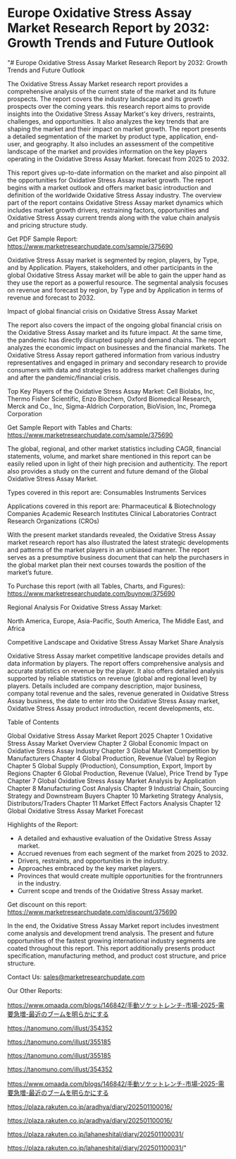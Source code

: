 # Europe Oxidative Stress Assay Market Research Report by 2032: Growth Trends and Future Outlook
"# Europe Oxidative Stress Assay Market Research Report by 2032: Growth Trends and Future Outlook

The Oxidative Stress Assay Market research report provides a comprehensive analysis of the current state of the market and its future prospects. The report covers the industry landscape and its growth prospects over the coming years. this research report aims to provide insights into the Oxidative Stress Assay Market's key drivers, restraints, challenges, and opportunities. It also analyzes the key trends that are shaping the market and their impact on market growth. The report presents a detailed segmentation of the market by product type, application, end-user, and geography. It also includes an assessment of the competitive landscape of the market and provides information on the key players operating in the Oxidative Stress Assay Market. forecast from 2025 to 2032.

This report gives up-to-date information on the market and also pinpoint all the opportunities for Oxidative Stress Assay market growth. The report begins with a market outlook and offers market basic introduction and definition of the worldwide Oxidative Stress Assay industry. The overview part of the report contains Oxidative Stress Assay market dynamics which includes market growth drivers, restraining factors, opportunities and Oxidative Stress Assay current trends along with the value chain analysis and pricing structure study.

Get PDF Sample Report: https://www.marketresearchupdate.com/sample/375690

Oxidative Stress Assay market is segmented by region, players, by Type, and by Application. Players, stakeholders, and other participants in the global Oxidative Stress Assay market will be able to gain the upper hand as they use the report as a powerful resource. The segmental analysis focuses on revenue and forecast by region, by Type and by Application in terms of revenue and forecast to 2032.

Impact of global financial crisis on Oxidative Stress Assay Market

The report also covers the impact of the ongoing global financial crisis on the Oxidative Stress Assay market and its future impact. At the same time, the pandemic has directly disrupted supply and demand chains. The report analyzes the economic impact on businesses and the financial markets. The Oxidative Stress Assay report gathered information from various industry representatives and engaged in primary and secondary research to provide consumers with data and strategies to address market challenges during and after the pandemic/financial crisis.

Top Key Players of the Oxidative Stress Assay Market:
Cell Biolabs, Inc, Thermo Fisher Scientific, Enzo Biochem, Oxford Biomedical Research, Merck and Co., Inc, Sigma-Aldrich Corporation, BioVision, Inc, Promega Corporation


Get Sample Report with Tables and Charts: https://www.marketresearchupdate.com/sample/375690

The global, regional, and other market statistics including CAGR, financial statements, volume, and market share mentioned in this report can be easily relied upon in light of their high precision and authenticity. The report also provides a study on the current and future demand of the Global Oxidative Stress Assay Market.

Types covered in this report are:
Consumables
Instruments
Services


Applications covered in this report are:
Pharmaceutical & Biotechnology Companies
Academic Research Institutes
Clinical Laboratories
Contract Research Organizations (CROs)


With the present market standards revealed, the Oxidative Stress Assay market research report has also illustrated the latest strategic developments and patterns of the market players in an unbiased manner. The report serves as a presumptive business document that can help the purchasers in the global market plan their next courses towards the position of the market’s future.

To Purchase this report (with all Tables, Charts, and Figures): https://www.marketresearchupdate.com/buynow/375690

Regional Analysis For Oxidative Stress Assay Market:

North America, Europe, Asia-Pacific, South America, The Middle East, and Africa

Competitive Landscape and Oxidative Stress Assay Market Share Analysis

Oxidative Stress Assay market competitive landscape provides details and data information by players. The report offers comprehensive analysis and accurate statistics on revenue by the player. It also offers detailed analysis supported by reliable statistics on revenue (global and regional level) by players. Details included are company description, major business, company total revenue and the sales, revenue generated in Oxidative Stress Assay business, the date to enter into the Oxidative Stress Assay market, Oxidative Stress Assay product introduction, recent developments, etc.

Table of Contents

Global Oxidative Stress Assay Market Report 2025
Chapter 1 Oxidative Stress Assay Market Overview
Chapter 2 Global Economic Impact on Oxidative Stress Assay Industry
Chapter 3 Global Market Competition by Manufacturers
Chapter 4 Global Production, Revenue (Value) by Region
Chapter 5 Global Supply (Production), Consumption, Export, Import by Regions
Chapter 6 Global Production, Revenue (Value), Price Trend by Type
Chapter 7 Global Oxidative Stress Assay Market Analysis by Application
Chapter 8 Manufacturing Cost Analysis
Chapter 9 Industrial Chain, Sourcing Strategy and Downstream Buyers
Chapter 10 Marketing Strategy Analysis, Distributors/Traders
Chapter 11 Market Effect Factors Analysis
Chapter 12 Global Oxidative Stress Assay Market Forecast

Highlights of the Report:

- A detailed and exhaustive evaluation of the Oxidative Stress Assay market.
- Accrued revenues from each segment of the market from 2025 to 2032.
- Drivers, restraints, and opportunities in the industry.
- Approaches embraced by the key market players.
- Provinces that would create multiple opportunities for the frontrunners in the industry.
- Current scope and trends of the Oxidative Stress Assay market.

Get discount on this report: https://www.marketresearchupdate.com/discount/375690

In the end, the Oxidative Stress Assay Market report includes investment come analysis and development trend analysis. The present and future opportunities of the fastest growing international industry segments are coated throughout this report. This report additionally presents product specification, manufacturing method, and product cost structure, and price structure.

Contact Us:
sales@marketresearchupdate.com

Our Other Reports:

https://www.omaada.com/blogs/146842/手動ソケットレンチ-市場-2025-需要急増-最近のブームを明らかにする

https://tanomuno.com/illust/354352

https://tanomuno.com/illust/355185

https://tanomuno.com/illust/355185

https://tanomuno.com/illust/354352

https://www.omaada.com/blogs/146842/手動ソケットレンチ-市場-2025-需要急増-最近のブームを明らかにする

https://plaza.rakuten.co.jp/aradhya/diary/202501100016/

https://plaza.rakuten.co.jp/aradhya/diary/202501100016/

https://plaza.rakuten.co.jp/lahaneshital/diary/202501100031/

https://plaza.rakuten.co.jp/lahaneshital/diary/202501100031/"
